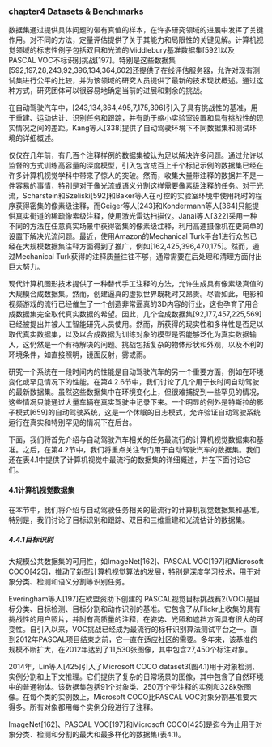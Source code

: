 ### chapter4 Datasets & Benchmarks

数据集通过提供具体问题的带有真值的样本，在许多研究领域的进展中发挥了关键作用。对不同的方法，定量评估提供了关于其能力和局限性的关键见解。计算机视觉领域的标志性例子包括双目和光流的Middlebury基准数据集[592]以及 PASCAL VOC不标识别挑战[197]。特别是这些数据集[592,197,28,243,92,396,134,364,602]还提供了在线评估服务器，允许对现有测试集进行公平的比较，并为该领域的研究人员提供了最新的技术现状概述。通过这种方式，研究团体可以很容易地确定当前的进展和剩余的挑战。

在自动驾驶汽车中，[243,134,364,495,7,175,396]引入了具有挑战性的基准，用于重建、运动估计、识别任务和跟踪，并有助于缩小实验室设置和具有挑战性的现实情况之间的差距。Kang等人[338]提供了自动驾驶环境下不同数据集和测试环境的详细概述。

仅仅在几年前，有几百个注释样例的数据集被认为足以解决许多问题。通过允许以监督的方式训练高容量的深度模型，引入包含成百上千个标记示例的数据集已经在许多计算机视觉学科中带来了惊人的突破。然而，收集大量带注释的数据并不是一件容易的事情，特别是对于像光流或语义分割这样需要像素级注释的任务。对于光流，Scharstein和Szeliski[592]和Baker等人在可控的实验室环境中使用耗时的程序获得密集的像素级注释，而Geiger等人[243]和Kondermann等人[364]只能提供真实街道的稀疏像素级注释，使用激光雷达扫描仪。Janai等人[322]采用一种不同的方法在任意真实场景中获得密集的像素级注释，利用高速摄像机在更简单的设置下解决光流问题。最近，使用Amazon的Mechanical Turk平台1进行众包已经在大规模数据集注释方面得到了推广，例如[162,425,396,470,175]。然而，通过Mechanical Turk获得的注释质量往往不够，通常需要在后处理和清理方面付出巨大努力。

现代计算机图形技术提供了一种替代手工注释的方法，允许生成具有像素级真值的大规模合成数据集。然而，创建逼真的虚拟世界既耗时又昂贵。尽管如此，电影和视频游戏的流行已经催生了一个创造非常逼真的3D内容的行业，这也孕育了用合成数据集完全取代真实数据的希望。因此，几个合成数据集[92,177,457,225,569]已经被提出并被人工智能研究人员使用。然而，所获得的现实性和多样性是否足以取代真实数据集，以及以合成数据为训练对象的模型是否能够泛化为真实数据输入，这仍然是一个有待解决的问题。挑战包括复杂的物体形状和外观，以及不利的环境条件，如直接照明，镜面反射，雾或雨。

研究一个系统在一段时间内的性能是自动驾驶汽车的另一个重要方面，例如在环境变化或罕见情况下的性能。在第4.2.6节中，我们讨论了几个用于长时间自动驾驶的最新数据集。虽然这些数据集中在环境变化上，但很难捕捉到一些罕见的情况，这些情况只能通过大量车辆在真实驾驶中记录下来。一个明显的例外是特斯拉的影子模式[659]的自动驾驶系统，这是一个休眠的日志模式，允许验证自动驾驶系统运行在真实和特别罕见的情况下在后台。

下面，我们将首先介绍与自动驾驶汽车相关的任务最流行的计算机视觉数据集和基准。之后，在第4.2节中，我们将重点关注专门用于自动驾驶汽车的数据集。我们还在表4.1中提供了计算机视觉中最流行的数据集的详细概述，并在下面讨论它们。

#### 4.1计算机视觉数据集

在本节中，我们将介绍与自动驾驶任务相关的最流行的计算机视觉数据集和基准。特别是，我们讨论了目标识别和跟踪、双目和三维重建和光流估计的数据集。

##### 4.4.1目标识别

大规模公共数据集的可用性，如ImageNet[162]、PASCAL VOC[197]和Microsoft COCO[425]，推动了新型计算机视觉算法的发展，特别是深度学习技术，用于对象分类、检测和语义分割等识别任务。

Everingham等人[197]在欧盟资助下创建的 PASCAL视觉目标挑战赛2(VOC)是目标分类、目标检测、目标分割和动作识别的基准。它包含了从Flickr上收集的具有挑战性的用户照片，并附有高质量的注释，在姿势、光照和遮挡方面具有很大的可变性。自引入以来，VOC挑战已经成为最流行的标杆识别算法测试平台之一。直到2012年PASCAL项目结束之前，它一直在适应社区的需要。多年来，该基准的规模不断扩大，在2012年达到了11,530张图像，其中包含27,450个标注对象。

2014年，Lin等人[425]引入了Microsoft COCO dataset3(图4.1)用于对象检测、实例分割和上下文推理。它们提供了复杂的日常场景的图像，其中包含了自然环境中的普通物体。该数据集包括91个对象类、250万个带注释的实例和328k张图像。在每个类的实例数上，Microsoft COCO比PASCAL VOC对象分割基准要大得多。所有对象都用每个实例分段进行了注释。

ImageNet[162]、PASCAL VOC[197]和Microsoft COCO[425]是迄今为止用于对象分类、检测和分割的最大和最多样化的数据集(表4.1)。

